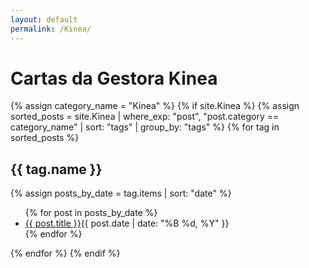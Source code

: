 ```yaml
---
layout: default
permalink: /Kinea/
---
```


<h1>Cartas da Gestora Kinea</h1>
{% assign category_name = "Kinea" %}
{% if site.Kinea %}
{% assign sorted_posts = site.Kinea | where_exp: "post", "post.category == category_name" | sort: "tags" | group_by: "tags" %}
{% for tag in sorted_posts %}
<h2>{{ tag.name }}</h2>
{% assign posts_by_date = tag.items | sort: "date" %}
<ul>
{% for post in posts_by_date %}
<li><a href="{{ post.url | relative_url }}">{{ post.title }}</a><span>{{ post.date | date: "%B %d, %Y" }}</span></li>
{% endfor %}
</ul>
{% endfor %}
{% endif %}

